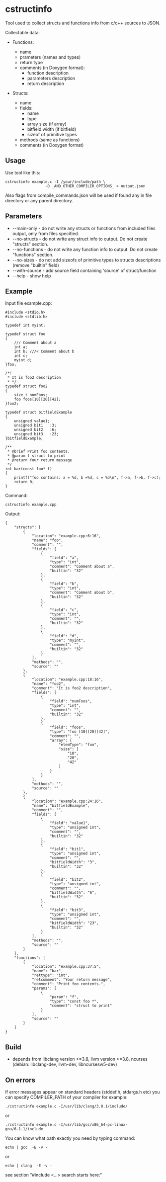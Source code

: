 # cstructinfo
Tool used to collect structs and functions info from c/c++ sources to JSON.

Collectable data:
- Functions:
  - name
  - prameters (names and types)
  - return type
  - comments (in Doxygen format):
    - function description
    - parameters description
    - return description
    
- Structs:
  - name
  - fields:
    - name
    - type
    - array size (if array)
    - bitfield width (if bitfield)
    - sizeof of primitive types
  - methods (same as functions)
  - comments (in Doxygen format)
    

## Usage
Use tool like this:
```
cstructinfo example.c -I /your/include/path \
                  -D _AND_OTHER_COMPILER_OPTIONS_ > output.json
```
Also flags from compile_commands.json will be used if found any in file
directory or any parent directory.

## Parameters
- --main-only - do not write any structs or functions from included files output, only from files specified.
- --no-structs - do not write any struct info to output. Do not create "structs" section.
- --no-functions - do not write any function info to output. Do not create "functions" section.
- --no-sizes - do not add sizeofs of primitive types to structs descriptions (remove "builtin" field)
- --with-source - add source field containing 'source' of struct/function
- --help - show help


## Example
Input file example.cpp:
```
#include <stdio.h>
#include <stdlib.h>

typedef int myint;

typedef struct foo
{
    /// Comment about a
    int a;
    int b; ///< Comment about b
    int c;
    myint d;
}foo;

/*!
 * It is foo2 description
 * */
typedef struct foo2
{
    size_t numFoos;
    foo foos[10][20][42];
}foo2;

typedef struct bitfieldExample
{
    unsigned value1;
    unsigned bit1   :3; 
    unsigned bit2   :6; 
    unsigned bit3   :23;
}bitfieldExample;

/**
 * @brief Print foo contents.
 * @param f struct to print
 * @return Your return message
 */
int bar(const foo* f)
{
    printf("foo contains: a = %d, b =%d, c = %d\n", f->a, f->b, f->c);
    return 0;
}
```
Command:
```
cstructinfo example.cpp
```

Output:
```
{
    "structs": [
        {
            "location": "example.cpp:6:16",
            "name": "foo",
            "comment": "",
            "fields": [
                {
                    "field": "a",
                    "type": "int",
                    "comment": "Comment about a",
                    "builtin": "32"
                },
                {
                    "field": "b",
                    "type": "int",
                    "comment": "Comment about b",
                    "builtin": "32"
                },
                {
                    "field": "c",
                    "type": "int",
                    "comment": "",
                    "builtin": "32"
                },
                {
                    "field": "d",
                    "type": "myint",
                    "comment": "",
                    "builtin": "32"
                }
            ],
            "methods": "",
            "source": ""
        },
        {
            "location": "example.cpp:18:16",
            "name": "foo2",
            "comment": "It is foo2 description",
            "fields": [
                {
                    "field": "numFoos",
                    "type": "int",
                    "comment": "",
                    "builtin": "32"
                },
                {
                    "field": "foos",
                    "type": "foo [10][20][42]",
                    "comment": "",
                    "array": {
                        "elemType": "foo",
                        "size": [
                            "10",
                            "20",
                            "42"
                        ]
                    }
                }
            ],
            "methods": "",
            "source": ""
        },
        {
            "location": "example.cpp:24:16",
            "name": "bitfieldExample",
            "comment": "",
            "fields": [
                {
                    "field": "value1",
                    "type": "unsigned int",
                    "comment": "",
                    "builtin": "32"
                },
                {
                    "field": "bit1",
                    "type": "unsigned int",
                    "comment": "",
                    "bitfieldWidth": "3",
                    "builtin": "32"
                },
                {
                    "field": "bit2",
                    "type": "unsigned int",
                    "comment": "",
                    "bitfieldWidth": "6",
                    "builtin": "32"
                },
                {
                    "field": "bit3",
                    "type": "unsigned int",
                    "comment": "",
                    "bitfieldWidth": "23",
                    "builtin": "32"
                }
            ],
            "methods": "",
            "source": ""
        }
    ],
    "functions": [
        {
            "location": "example.cpp:37:5",
            "name": "bar",
            "rettype": "int",
            "retcomment": "Your return message",
            "comment": "Print foo contents.",
            "params": [
                {
                    "param": "f",
                    "type": "const foo *",
                    "comment": "struct to print"
                }
            ],
            "source": ""
        }
    ]
}
```

## Build
- depends from libclang version >=3.8, llvm version >=3.8, ncurses
  (debian: libclang-dev, llvm-dev, libncursesw5-dev)


## On errors
If error messages appear on standard headers (stddef.h, stdargs.h etc)
you can specify COMPILER_PATH of your compiler for example:

```
./cstructinfo example.c -I/usr/lib/clang/3.8.1/include/
```
or
```
./cstructinfo example.c -I/usr/lib/gcc/x86_64-pc-linux-gnu/6.1.1/include
```

You can know what path exactly you need by typing command:
```
echo | gcc  -E -v -
```
or
```
echo | clang  -E -v -
```
see section "#include <...> search starts here:"
